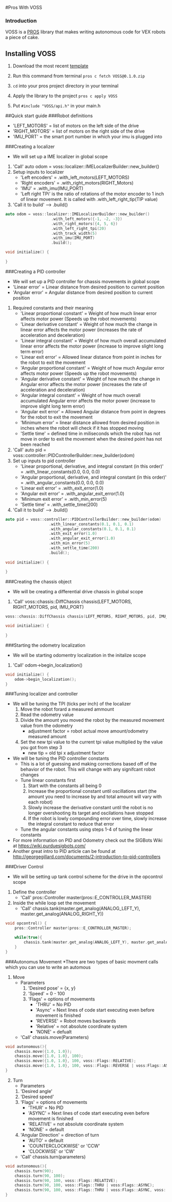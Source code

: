 #Pros With VOSS

### Introduction
VOSS is a [PROS](https://pros.cs.purdue.edu/) library that makes writing autonomous code for VEX robots a piece of cake.

## Installing VOSS
1. Download the most recent [template](https://github.com/purduesigbots/VOSS)

2. Run this command from terminal `pros c fetch VOSS@0.1.0.zip`

3.  `cd` into your pros project directory in your terminal

4. Apply the library to the project `pros c apply VOSS`

5. Put `#include "VOSS/api.h"` in your main.h

##Quick start guide
###Robot definitions
* 'LEFT_MOTORS' = list of motors on the left side of the drive
* 'RIGHT_MOTORS' = list of motors on the right side of the drive
* 'IMU_PORT' = the smart port number in which your imu is plugged into

###Creating a localizer
* We will set up a IME localizer in global scope
1. 'Call' auto odom = voss::localizer::IMELocalizerBuilder::new_builder()
2. Setup inputs to localizer
    * 'Left encoders' = .with_left_motors(LEFT_MOTORS)
    * 'Right encoders' = .with_right_motors(RIGHT_Motors)
    * 'IMU' = .with_imu(IMU_PORT)
    * 'Left right TPi' is the ratio of rotations of the motor encoder to 1 inch of linear movement. It is called with .with_left_right_tip(TIP value)
3. 'Call it to build' --> .build()
```cpp
auto odom = voss::localizer::IMELocalizerBuilder::new_builder()
                    .with_left_motors({-1, -2, -3})
                    .with_right_motors({4, 5, 6})
                    .with_left_right_tpi(20)
                    .with_track_width(5)
                    .with_imu(IMU_PORT)
                    .build();

void initialize() {
    
}
```

###Creating a PID controller
* We will set up a PID controller for chassis movements in global scope
* 'Linear error' = Linear distance from desired position to current position
* 'Angular error' = Angular distance from desired position to current position
1. Required constants and their meaning
    * 'Linear proportional constant' = Weight of how much linear error affects motor power (Speeds up the robot movements)
    * 'Linear derivative constant' = Weight of how much the change in linear error affects the motor power (increases the rate of acceleration and deceleration)
    * 'Linear integral constant' = Weight of how much overall accumulated linear error affects the motor power (increase to improve slight long term error)
    * 'Linear exit error' = Allowed linear distance from point in inches for the robot to exit the movement 
    * 'Angular proportional constant' = Weight of how much Angular error affects motor power (Speeds up the robot movements)
    * 'Angular derivative constant' = Weight of how much the change in Angular error affects the motor power (increases the rate of acceleration and deceleration)
    * 'Angular integral constant' = Weight of how much overall accumulated Angular error affects the motor power (increase to improve slight long term error)
    * 'Angular exit error' = Allowed Angular distance from point in degrees for the robot to exit the movement
    * 'Minimum error' = linear distance allowed from desired position in inches where the robot will check if it has stopped moving
    * 'Settle time' = defined time in miliseconds which the robot has not move in order to exit the movement when the desired point has not been reached
2. 'Call' auto pid = voss::controller::PIDControllerBuilder::new_builder(odom)
3. Set up inputs to pid controller
    * 'Linear proportional, derivative, and integral constant (in this order)' = .with_linear_constants(0.0, 0.0, 0.0)
    * 'Angular proportional, derivative, and integral constant (in this order)' = .with_angular_constants(0.0, 0.0, 0.0)
    * 'Linear exit error' = .with_exit_error(1.0)
    * 'Angular exit error' = .with_angular_exit_error(1.0)
    * 'Minimum exit error' = .with_min_error(5)
    * 'Settle time' = .with_settle_time(200)
4. 'Call it to build' --> .build()
```cpp
auto pid = voss::controller::PIDControllerBuilder::new_builder(odom)
                   .with_linear_constants(0.1, 0.1, 0.1)
                   .with_angular_constants(0.1, 0.1, 0.1)
                   .with_exit_error(1.0)
                   .with_angular_exit_error(1.0)
                   .with_min_error(5)
                   .with_settle_time(200)
                   .build();
                
void initialize() {
    
}
```

###Creating the chassis object
* We will be creating a differential drive chassis in global scope
1. 'Call' voss::chassis::DiffChassis chassis(LEFT_MOTORS, RIGHT_MOTORS, pid, IMU_PORT)
```cpp
voss::chassis::DiffChassis chassis(LEFT_MOTORS, RIGHT_MOTORS, pid, IMU_PORT);

void initialize() {
    
}
```

###Starting the odometry localization
* We will be starting odomentry localization in the initalize scope 
1. 'Call' odom->begin_localization()
```cpp
void initialize() {
    odom->begin_localization();    
}
```

###Tuning localizer and controller
* We will be tuning the TPI (ticks per inch) of the localizer
    1. Move the robot forard a measured ammount
    2. Read the odometry value
    3. Divide the amount you moved the robot by the measured movement value from the odometry
        * adjustment factor = robot actual move amount/odometry measured amount
    4. Set the new tpi value to the current tpi value multiplied by the value you got from step 3
        * new tip = old tpi x adjustment factor 
* We will be tuning the PID controller constants
    * This is a lot of guessing and making corrections based off of the behavior of the robot. This will change with any signifcant robot changes
    * Tune linear constants first
        1. Start with the constants all being 0
        2. Increase the proportional constant until oscillations start (the amount you need to increase by and total amount will vary with each robot)
        3. Slowly increase the derivative constant until the robot is no longer overshooting its target and oscilations have stopped
        4. If the robot is lowly compounding error over time, slowly increase the integral constant to reduce that error
    * Tune the angular constants using steps 1-4 of tuning the linear constants
* For more information on PID and Odometry check out the SIGBots Wiki at https://wiki.purduesigbots.com/
* Another great intro to PID article can be found at http://georgegillard.com/documents/2-introduction-to-pid-controllers

###Driver Control
* We will be setting up tank control scheme for the drive in the opcontrol scope
1. Define the controller
    * 'Call' pros::Controller master(pros::E_CONTROLLER_MASTER)
2. Inside the while loop set the movement
    * 'Call' chassis.tank(master.get_analog(ANALOG_LEFT_Y), master.get_analog(ANALOG_RIGHT_Y))
```cpp
void opcontrol() {
    pros::Controller master(pros::E_CONTROLLER_MASTER);

    while(true){
        chassis.tank(master.get_analog(ANALOG_LEFT_Y), master.get_analog(ANALOG_RIGHT_Y));
    }
}
```

###Autonomus Movement
*There are two types of basic movment calls which you can use to write an automous
1. Move
    * Parameters
        1. 'Desired pose' = {x, y}
        2. 'Speed' = 0 - 100
        3. 'Flags' = options of movements
            * 'THRU' = No PID
            * 'Async' = Next lines of code start executing even before movement is finished
            * 'REVERSE' = Robot moves backwards
            * 'Relative' = not absolute coordinate system
            * 'NONE' = defualt
    * 'Call' chassis.move(Parameters)
```cpp
void autonomous(){
    chassis.move({1.0, 1.0});
    chassis.move({1.0, 1.0}, 100);
    chassis.move({1.0, 1.0}, 100, voss::Flags::RELATIVE);
    chassis.move({1.0, 1.0}, 100, voss::Flags::REVERSE | voss:Flags::ASYNC);
}
```

2. Turn
    * Parameters
    1. 'Desired angle'
    2. 'Desired speed'
    3. 'Flags' = options of movements
        * 'THUR' = No PID
        * 'ASYNC' = Next lines of code start executing even before movement is finished
        * 'RELATIVE' = not absolute coordinate system
        * 'NONE' = default
    4. 'Angular Direction' = direction of turn
        * 'AUTO' = default
        * 'COUNTERCLOCKWISE' or 'CCW'
        * 'CLOCKWISE' or 'CW'
    * 'Call' chassis.turn(parameters)
```cpp
void autonomous(){
    chassis.turn(90);
    chassis.turn(90, 100);
    chassis.turn(90, 100, voss::Flags::RELATIVE);
    chassis.turn(90, 100, voss::Flags::THRU | voss:Flags::ASYNC);
    chassis.turn(90, 100, voss::Flags::THRU | voss:Flags::ASYNC, voss::AngularDirection::CW);
}
